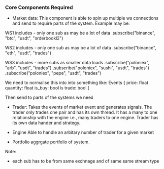 ### Core Components Required

- Market data: 
This component is able to spin up multiple ws connections and send to require parts of the system. Example may be:

WS1 includes - only one sub as may be a lot of data
.subscribe("binance", "btc", "usdt", "orderbookl2")

WS2 includes - only one sub as may be a lot of data
.subscribe("binance", "eth", "usdt", "trades")

WS3 includes - more subs as smaller data loads
.subscribe("poloniex", "arb", "usdt", "trades")
.subscribe("poloniex", "sushi", "usdt", "trades")
.subscribe("poloniex", "pepe", "usdt", "trades")

We need to normalise this into into something like: 
Events {
    price: float
    quantity: float
    is_buy: bool
    is trade: bool
}

Then send to parts of the systems we need

- Trader:
Takes the events of market event and generates signals. The trader only trades one pair and has its own thread.
It has a many to one relationship with the engine i.e., many traders to one engine. Trader has its own data hander and
strategy.

- Engine
Able to handle an arbitary number of trader for a given market

- Portfolio
aggrgate portfolio of system. 


Note:
- each sub has to be from same exchnage and of same same stream type